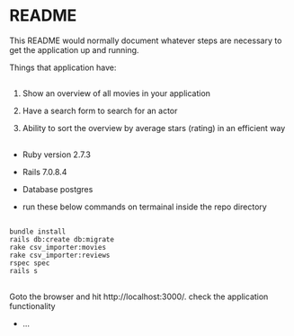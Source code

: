 # README

This README would normally document whatever steps are necessary to get the
application up and running.

Things that application have:
##

1. Show an overview of all movies in your application

2. Have a search form to search for an actor

3. Ability to sort the overview by average stars (rating) in an efficient way
##

* Ruby version
2.7.3

* Rails 7.0.8.4

* Database postgres
  
* run these below commands on termainal inside the repo directory
##

    bundle install
    rails db:create db:migrate
    rake csv_importer:movies  
    rake csv_importer:reviews
    rspec spec
    rails s
##
Goto the browser and hit http://localhost:3000/. check the application functionality 

* ...
